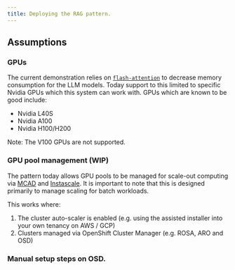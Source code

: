 ```yaml
---
title: Deploying the RAG pattern.
---
```


## Assumptions

### GPUs

The current demonstration relies on [`flash-attention`](https://github.com/Dao-AILab/flash-attention) to decrease memory consumption for the LLM models. Today support to this limited to specific Nvidia GPUs which this system can work with. GPUs which are known to be good include:

- Nvidia L40S
- Nvidia A100
- Nvidia H100/H200

Note: The V100 GPUs are not supported.

### GPU pool management (WIP)

The pattern today allows GPU pools to be managed for scale-out computing via [MCAD](https://github.com/project-codeflare/multi-cluster-app-dispatcher/) and [Instascale](https://github.com/project-codeflare/instascale). It is important to note that this is designed primarily to manage scaling for batch workloads.

This works where:

1. The cluster auto-scaler is enabled (e.g. using the assisted installer into your own tenancy on AWS / GCP)
1. Clusters managed via OpenShift Cluster Manager (e.g. ROSA, ARO and OSD)

### Manual setup steps on OSD.
